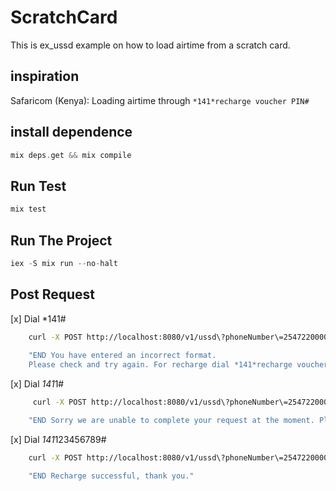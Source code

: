 # ScratchCard
This is ex_ussd example on how to load airtime from a scratch card.

## inspiration
Safaricom (Kenya): Loading airtime through `*141*recharge voucher PIN#`

## install dependence

```elixir
mix deps.get && mix compile
```

## Run Test

```elixir
mix test
```

## Run The Project

```elixir
iex -S mix run --no-halt
```

## Post Request

[x] Dial *141#

```bash
    curl -X POST http://localhost:8080/v1/ussd\?phoneNumber\=254722000000\&sessionId\=session_0001\&serviceCode\=\*141%23\&text\=\*141%23
    
    "END You have entered an incorrect format.
    Please check and try again. For recharge dial *141*recharge voucher PIN# ok. Thank you"
```

[x] Dial *141*1#

```bash
     curl -X POST http://localhost:8080/v1/ussd\?phoneNumber\=254722000000\&sessionId\=session_0001\&serviceCode\=\*141%23\&text\=\*141\*1%23

    "END Sorry we are unable to complete your request at the moment. Please try again later"
```

[x] Dial *141*123456789#

```bash
    curl -X POST http://localhost:8080/v1/ussd\?phoneNumber\=254722000000\&sessionId\=session_0001\&serviceCode\=\*141%23\&text\=\*141\*123456789%23

    "END Recharge successful, thank you."
```